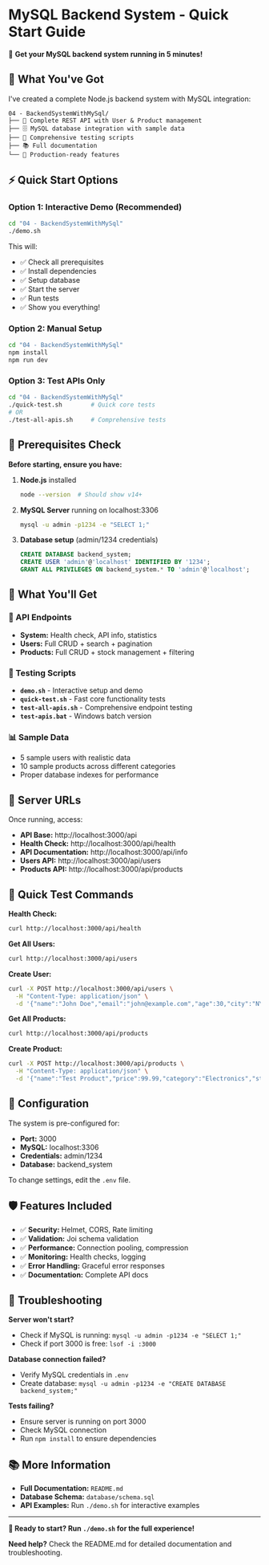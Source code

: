 # MySQL Backend System - Quick Start Guide

🚀 **Get your MySQL backend system running in 5 minutes!**

## 📁 What You've Got

I've created a complete Node.js backend system with MySQL integration:

```
04 - BackendSystemWithMySql/
├── 🔧 Complete REST API with User & Product management
├── 🗄️ MySQL database integration with sample data
├── 🧪 Comprehensive testing scripts
├── 📚 Full documentation
└── 🚀 Production-ready features
```

## ⚡ Quick Start Options

### Option 1: Interactive Demo (Recommended)
```bash
cd "04 - BackendSystemWithMySql"
./demo.sh
```
This will:
- ✅ Check all prerequisites
- ✅ Install dependencies
- ✅ Setup database
- ✅ Start the server
- ✅ Run tests
- ✅ Show you everything!

### Option 2: Manual Setup
```bash
cd "04 - BackendSystemWithMySql"
npm install
npm run dev
```

### Option 3: Test APIs Only
```bash
cd "04 - BackendSystemWithMySql"
./quick-test.sh        # Quick core tests
# OR
./test-all-apis.sh     # Comprehensive tests
```

## 🔧 Prerequisites Check

**Before starting, ensure you have:**

1. **Node.js** installed
   ```bash
   node --version  # Should show v14+ 
   ```

2. **MySQL Server** running on localhost:3306
   ```bash
   mysql -u admin -p1234 -e "SELECT 1;"
   ```

3. **Database setup** (admin/1234 credentials)
   ```sql
   CREATE DATABASE backend_system;
   CREATE USER 'admin'@'localhost' IDENTIFIED BY '1234';
   GRANT ALL PRIVILEGES ON backend_system.* TO 'admin'@'localhost';
   ```

## 🌟 What You'll Get

### 🔗 API Endpoints
- **System:** Health check, API info, statistics
- **Users:** Full CRUD + search + pagination  
- **Products:** Full CRUD + stock management + filtering

### 🧪 Testing Scripts
- **`demo.sh`** - Interactive setup and demo
- **`quick-test.sh`** - Fast core functionality tests
- **`test-all-apis.sh`** - Comprehensive endpoint testing
- **`test-apis.bat`** - Windows batch version

### 📊 Sample Data
- 5 sample users with realistic data
- 10 sample products across different categories
- Proper database indexes for performance

## 🚀 Server URLs

Once running, access:
- **API Base:** http://localhost:3000/api
- **Health Check:** http://localhost:3000/api/health
- **API Documentation:** http://localhost:3000/api/info
- **Users API:** http://localhost:3000/api/users
- **Products API:** http://localhost:3000/api/products

## 🧪 Quick Test Commands

**Health Check:**
```bash
curl http://localhost:3000/api/health
```

**Get All Users:**
```bash
curl http://localhost:3000/api/users
```

**Create User:**
```bash
curl -X POST http://localhost:3000/api/users \
  -H "Content-Type: application/json" \
  -d '{"name":"John Doe","email":"john@example.com","age":30,"city":"NYC"}'
```

**Get All Products:**
```bash
curl http://localhost:3000/api/products
```

**Create Product:**
```bash
curl -X POST http://localhost:3000/api/products \
  -H "Content-Type: application/json" \
  -d '{"name":"Test Product","price":99.99,"category":"Electronics","stock_quantity":50}'
```

## 🔧 Configuration

The system is pre-configured for:
- **Port:** 3000
- **MySQL:** localhost:3306
- **Credentials:** admin/1234
- **Database:** backend_system

To change settings, edit the `.env` file.

## 🛡️ Features Included

- ✅ **Security:** Helmet, CORS, Rate limiting
- ✅ **Validation:** Joi schema validation
- ✅ **Performance:** Connection pooling, compression
- ✅ **Monitoring:** Health checks, logging
- ✅ **Error Handling:** Graceful error responses
- ✅ **Documentation:** Complete API docs

## 🐛 Troubleshooting

**Server won't start?**
- Check if MySQL is running: `mysql -u admin -p1234 -e "SELECT 1;"`
- Check if port 3000 is free: `lsof -i :3000`

**Database connection failed?**
- Verify MySQL credentials in `.env`
- Create database: `mysql -u admin -p1234 -e "CREATE DATABASE backend_system;"`

**Tests failing?**
- Ensure server is running on port 3000
- Check MySQL connection
- Run `npm install` to ensure dependencies

## 📚 More Information

- **Full Documentation:** `README.md`
- **Database Schema:** `database/schema.sql`
- **API Examples:** Run `./demo.sh` for interactive examples

---

**🎯 Ready to start? Run `./demo.sh` for the full experience!**

**Need help?** Check the README.md for detailed documentation and troubleshooting.
